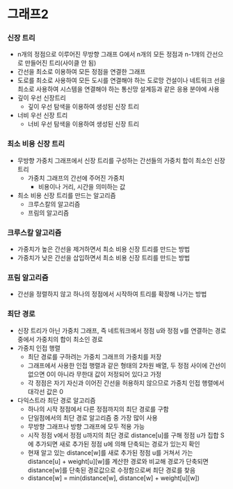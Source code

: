 # 그래프2

### 신장 트리

- n개의 정점으로 이루어진 무방향 그래프 G에서 n개의 모든 정점과 n-1개의 간선으로 만들어진 트리(사이클 안 됨)
- 간선을 최소로 이용하여 모든 정점을 연결한 그래프
- 도로를 최소로 사용하여 모든 도시를 연결해야 하는 도로망 건설이나 네트워크 선을 최소로 사용하여 시스템을 연결해야 하는 통신망 설계등과 같은 응용 분야에 사용
- 깊이 우선 신장트리
    - 깊이 우선 탐색을 이용하여 생성된 신장 트리
- 너비 우선 신장 트리
    - 너비 우선 탐색을 이용하여 생성된 신장 트리

### 최소 비용 신장 트리

- 무방향 가중치 그래프에서 신장 트리를 구성하는 간선들의 가중치 합이 최소인 신장 트리
    - 가중치 그래프의 간선에 주어진 가중치
        - 비용이나 거리, 시간을 의미하는 값
- 최소 비용 신장 트리를 만드는 알고리즘
    - 크루스칼의 알고리즘
    - 프림의 알고리즘

### 크루스칼 알고리즘

- 가중치가 높은 간선을 제거하면서 최소 비용 신장 트리를 만드는 방법
- 가중치가 낮은 간선을 삽입하면서 최소 비용 신장 트리를 만드는 방법

### 프림 알고리즘

- 간선을 정렬하지 않고 하나의 정점에서 시작하여 트리를 확장해 나가는 방법

### 최단 경로

- 신장 트리가 아닌 가중치 그래프, 즉 네트워크에서 정점 u와 정점 v를 연결하는 경로 중에서 가중치의 합이 최소인 경로
- 가중치 인접 행렬
    - 최단 경로를 구하려는 가중치 그래프의 가중치를 저장
    - 그래프에서 사용한 인접 행렬과 같은 형태의 2차원 배열, 두 정점 사이에 간선이 없으면 0이 아니라 무한대 값이 저정되어 있다고 가정
    - 각 정점은 자기 자신과 이어진 간선을 허용하지 않으므로 가중치 인접 행렬에서 대각선 값은 0
- 다익스트라 최단 경로 알고리즘
    - 하나의 시작 정점에서 다른 정점까지의 최단 경로를 구함
    - 단일점에서의 최단 경로 알고리즘 중 가장 많이 사용
    - 무방향 그래프나 방향 그래프에 모두 적용 가능
    - 시작 정점 v에서 정점 u까지의 최단 경로 distance[u]를 구해 정점 u가 집합 S에 추가되면 새로 추가된 정점 u에 의해 단축되는 경로가 있는지 확인
    - 현재 알고 있는 distance[w]를 새로 추가된 정점 u를 거쳐서 가는 distance[u] + weight[u][w]를 계산한 경로와 비교해 경로가 단축되면 distance[w]를 단축된 경로값으로 수정함으로써 최단 경로를 찾음
    - distance[w] = min(distance[w], distance[w] + weight[u][w])
